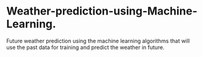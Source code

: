# Weather-prediction-using-Machine-Learning.
Future weather prediction using the machine learning algorithms that will use the past data for training and predict the weather in future.
